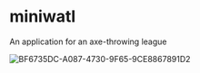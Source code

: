 # miniwatl
An application for an axe-throwing league

![BF6735DC-A087-4730-9F65-9CE8867891D2](https://github.com/user-attachments/assets/99e52a81-7145-4042-9c10-63ab7e321207)
